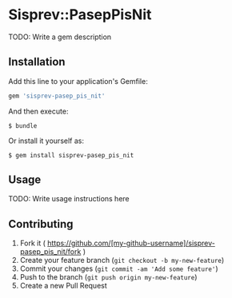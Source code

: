 # Sisprev::PasepPisNit

TODO: Write a gem description

## Installation

Add this line to your application's Gemfile:

```ruby
gem 'sisprev-pasep_pis_nit'
```

And then execute:

    $ bundle

Or install it yourself as:

    $ gem install sisprev-pasep_pis_nit

## Usage

TODO: Write usage instructions here

## Contributing

1. Fork it ( https://github.com/[my-github-username]/sisprev-pasep_pis_nit/fork )
2. Create your feature branch (`git checkout -b my-new-feature`)
3. Commit your changes (`git commit -am 'Add some feature'`)
4. Push to the branch (`git push origin my-new-feature`)
5. Create a new Pull Request
